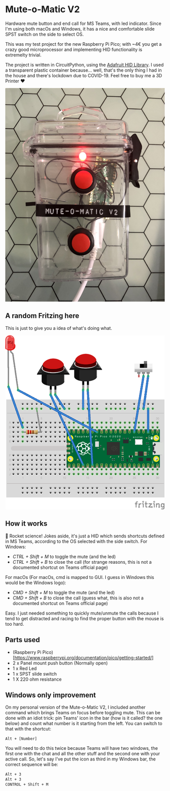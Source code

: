 # Mute-o-Matic V2

Hardware mute button and end call for MS Teams, with led indicator. Since I'm using both macOs and Windows, it has a nice and comfortable slide SPST switch on the side to select OS.

This was my test project for the new Raspberry Pi Pico; with ~4€ you get a crazy good microprocessor and implementing HID functionality is extremelty trivial.

The project is written in CircuitPython, using the [Adafruit HID Library](https://circuitpython.readthedocs.io/projects/hid/en/latest/index.html). I used a transparent plastic container because... well, that's the only thing I had in the house and there's lockdown due to COVID-19. Feel free to buy me a 3D Printer ❤️

![Mute-o-matic from the top](https://github.com/ttan/Mute-o-Matic-V2/blob/main/img/IMG_4674.jpg?raw=true)

## A random Fritzing here

This is just to give you a idea of what's doing what.

![Fritzing](https://github.com/ttan/Mute-o-Matic-V2/blob/main/img/mute-o-matic.png?raw=true)

## How it works
🚀 Rocket science! Jokes aside, it's just a HID which sends shortcuts defined in MS Teams, according to the OS selected with the side switch.
For Windows:
- *CTRL + Shift + M* to toggle the mute (and the led)
- *CTRL + Shift + B* to close the call (for strange reasons, this is not a documented shortcut on Teams official page)

For macOs (For macOs, cmd is mapped to GUI. I guess in Windows this would be the Windows logo):
- *CMD + Shift + M* to toggle the mute (and the led)
- *CMD + Shift + B* to close the call (guess what, this is also not a documented shortcut on Teams official page)

Easy. I just needed something to quickly mute/unmute the calls because I tend to get distracted and racing to find the proper button with the mouse is too hard.

## Parts used
- (Raspberry Pi Pico)[https://www.raspberrypi.org/documentation/pico/getting-started/]
- 2 x Panel mount push button (Normally open)
- 1 x Red Led
- 1 x SPST slide switch
- 1 X 220 ohm resistance

## Windows only improvement
On my personal version of the Mute-o-Matic V2, I included another command which brings Teams on focus before toggling mute. This can be done with an idiot trick: pin Teams' icon in the bar (how is it called? the one below) and count what number is it starting from the left. You can switch to that with the shortcut: 
```
Alt + [Number]
```
You will need to do this twice because Teams will have two windows, the first one with the chat and all the other stuff and the second one with your active call. So, let's say I've put the icon as third in my Windows bar, the correct sequence will be:
```
Alt + 3
Alt + 3
CONTROL + Shift + M
```
